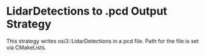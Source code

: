 # LidarDetections to .pcd Output Strategy

This strategy writes osi3::LidarDetections in a pcd file.
Path for the file is set via CMakeLists.
